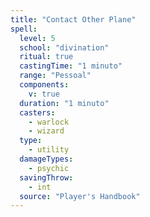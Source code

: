 ```yaml
---
title: "Contact Other Plane"
spell:
  level: 5
  school: "divination"
  ritual: true
  castingTime: "1 minuto"
  range: "Pessoal"
  components:
    v: true
  duration: "1 minuto"
  casters:
    - warlock
    - wizard
  type:
    - utility
  damageTypes:
    - psychic
  savingThrow:
    - int
  source: "Player's Handbook"
---
```


